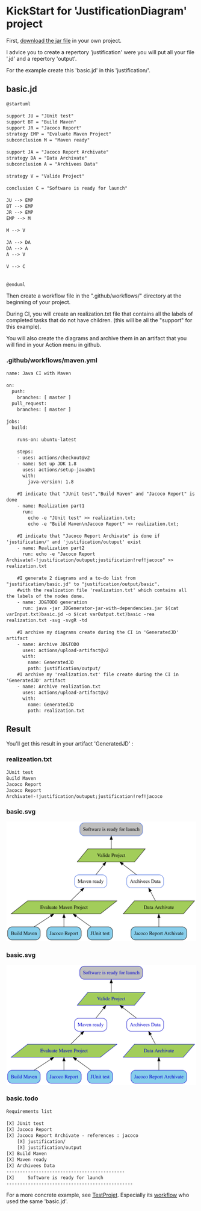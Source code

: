 # KickStart for 'JustificationDiagram' project

First, [download the jar file](https://github.com/MireilleBF/JustificationDiagram/releases/tag/V1.2) in your own project.

I advice you to create a repertory 'justification' were you will put all your file '.jd' and a repertory 'output'.

For the example create this 'basic.jd' in this 'justification/'.

## basic.jd
```
@startuml

support JU = "JUnit test"
support BT = "Build Maven"
support JR = "Jacoco Report"
strategy EMP = "Evaluate Maven Project"
subconclusion M = "Maven ready"

support JA = "Jacoco Report Archivate"
strategy DA = "Data Archivate"
subconclusion A = "Archivees Data"

strategy V = "Valide Project"

conclusion C = "Software is ready for launch"

JU --> EMP
BT --> EMP
JR --> EMP
EMP --> M

M --> V

JA --> DA
DA --> A
A --> V

V --> C


@enduml
```


Then create a workflow file in the ".github/workflows/" directory at the beginning of your project.

During CI, you will create an realization.txt file that contains all the labels of completed tasks that do not have children.
(this will be all the "support" for this example).

You will also create the diagrams and archive them in an artifact that you will find in your Action menu in github.

### .github/workflows/maven.yml

```
name: Java CI with Maven

on:
  push:
    branches: [ master ]
  pull_request:
    branches: [ master ]

jobs:
  build:

    runs-on: ubuntu-latest

    steps:
    - uses: actions/checkout@v2
    - name: Set up JDK 1.8
      uses: actions/setup-java@v1
      with:
        java-version: 1.8
        
    #I indicate that "JUnit test","Build Maven" and "Jacoco Report" is done 
    - name: Realization part1
      run: 
        echo -e "JUnit test" >> realization.txt;
        echo -e "Build Maven\nJacoco Report" >> realization.txt;
        
    #I indicate that "Jacoco Report Archivate" is done if 'justification/' and 'justification/outuput' exist
    - name: Realization part2
      run: echo -e "Jacoco Report Archivate!-!justification/outuput;justification!ref!jacoco" >> realization.txt
    
    #I generate 2 diagrams and a to-do list from "justification/basic.jd" to "justification/output/basic".
    #with the realization file 'realization.txt' which contains all the labels of the nodes done.
    - name: JD&TODO generation 
      run: java -jar JDGenerator-jar-with-dependencies.jar $(cat varInput.txt)basic.jd -o $(cat varOutput.txt)basic -rea realization.txt -svg -svgR -td 
      
    #I archive my diagrams create during the CI in 'GeneratedJD' artifact
    - name: Archive JD&TODO
      uses: actions/upload-artifact@v2
      with: 
        name: GeneratedJD
        path: justification/output/
    #I archive my 'realization.txt' file create during the CI in 'GeneratedJD' artifact
    - name: Archive realization.txt
      uses: actions/upload-artifact@v2
      with: 
        name: GeneratedJD
        path: realization.txt

```

## Result 

You'll get this result in your artifact 'GeneratedJD' :

### realizeation.txt

```
JUnit test
Build Maven
Jacoco Report
Jacoco Report Archivate!-!justification/outuput;justification!ref!jacoco
```


### basic.svg 

![link to Google](https://github.com/Nicolas-Corbiere/TestProjet/blob/master/justification/output/basic.svg)


### basic.svg 

![link to Google](https://github.com/Nicolas-Corbiere/TestProjet/blob/master/justification/output/basic_REA.svg)


### basic.todo

```
Requirements list

[X]	JUnit test
[X]	Jacoco Report
[X]	Jacoco Report Archivate - references : jacoco
    [X] justification/
    [X] justification/output
[X]	Build Maven
[X]	Maven ready
[X]	Archivees Data
--------------------------------------------
[X]		Software is ready for launch
-----------------------------------------------

```

For a more concrete example, see [TestProjet](https://github.com/Nicolas-Corbiere/TestProjet). Especially its [workflow](https://github.com/Nicolas-Corbiere/TestProjet/blob/master/.github/workflows/maven.yml) who used the same 'basic.jd'. 
